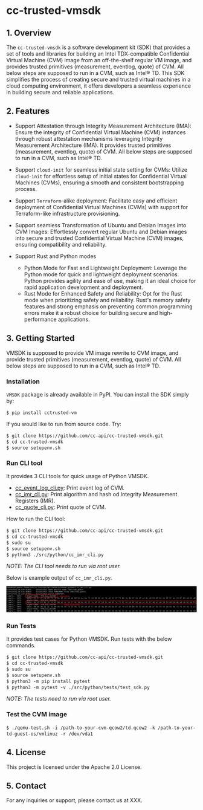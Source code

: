 # cc-trusted-vmsdk


## 1. Overview

The `cc-trusted-vmsdk` is a software development kit (SDK) that provides a set of tools and libraries for building an Intel TDX-compatible Confidential Virtual Machine (CVM) image from an off-the-shelf regular VM image, and provides trusted primitives (measurement, eventlog, quote) of CVM. All below steps are supposed to run in a CVM, such as Intel® TD.
This SDK simplifies the process of creating secure and trusted virtual machines in a cloud computing environment, it offers developers a seamless experience in building secure and reliable applications.


## 2. Features

- Support Attestation through Integrity Measurement Architecture (IMA): Ensure the integrity of Confidential Virtual Machine (CVM) instances through robust attestation mechanisms leveraging Integrity Measurement Architecture (IMA). It provides trusted primitives (measurement, eventlog, quote) of CVM. All below steps are supposed to run in a CVM, such as Intel® TD.
  
- Support `cloud-init` for seamless initial state setting for CVMs: Utilize `cloud-init` for effortless setup of initial states for Confidential Virtual Machines (CVMs), ensuring a smooth and consistent bootstrapping process.

- Support `Terraform`-alike deployment: Facilitate easy and efficient deployment of Confidential Virtual Machines (CVMs) with support for Terraform-like infrastructure provisioning.
  
- Support seamless Transformation of Ubuntu and Debian Images into CVM Images: Effortlessly convert regular Ubuntu and Debian images into secure and trusted Confidential Virtual Machine (CVM) images, ensuring compatibility and reliability.

- Support Rust and Python modes
  - Python Mode for Fast and Lightweight Deployment: Leverage the Python mode for quick and lightweight deployment scenarios. Python provides agility and ease of use, making it an ideal choice for rapid application development and deployment.
  - Rust Mode for Enhanced Safety and Reliability: Opt for the Rust mode when prioritizing safety and reliability. Rust's memory safety features and strong emphasis on preventing common programming errors make it a robust choice for building secure and high-performance applications.


## 3. Getting Started

VMSDK is supposed to provide VM image rewrite to CVM image, and provide trusted primitives (measurement, eventlog, quote) of CVM.
All below steps are supposed to run in a CVM, such as Intel® TD.

### Installation

`VMSDK` package is already available in PyPI. You can install the SDK simply by:

```
$ pip install cctrusted-vm
```

If you would like to run from source code. Try:

```
$ git clone https://github.com/cc-api/cc-trusted-vmsdk.git
$ cd cc-trusted-vmsdk
$ source setupenv.sh
```

### Run CLI tool

It provides 3 CLI tools for quick usage of Python VMSDK. 

- [cc_event_log_cli.py](./src/python/cc_event_log_cli.py): Print event log of CVM.
- [cc_imr_cli.py](./src/python/cc_imr_cli.py): Print algorithm and hash od Integrity Measurement Registers (IMR).
- [cc_quote_cli.py](./src/python/cc_quote_cli.py): Print quote of CVM.


How to run the CLI tool:

```
$ git clone https://github.com/cc-api/cc-trusted-vmsdk.git
$ cd cc-trusted-vmsdk
$ sudo su
$ source setupenv.sh
$ python3 ./src/python/cc_imr_cli.py
```
_NOTE: The CLI tool needs to run via root user._

Below is example output of `cc_imr_cli.py`.

![](/docs/imr-cli-output.png)

### Run Tests

It provides test cases for Python VMSDK. Run tests with the below commands.

```
$ git clone https://github.com/cc-api/cc-trusted-vmsdk.git
$ cd cc-trusted-vmsdk
$ sudo su
$ source setupenv.sh
$ python3 -m pip install pytest
$ python3 -m pytest -v ./src/python/tests/test_sdk.py
```

_NOTE: The tests need to run via root user._

### Test the CVM image 

```
$ ./qemu-test.sh -i /path-to-your-cvm-qcow2/td.qcow2 -k /path-to-your-td-guest-os/vmlinuz -r /dev/vda1 
```


## 4. License
This project is licensed under the Apache 2.0 License.

## 5. Contact
For any inquiries or support, please contact us at XXX.


